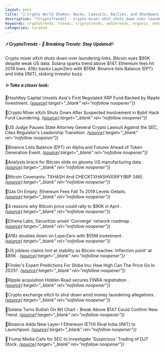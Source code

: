 ```yaml
---
layout: post
title: "🌌 Crypto World Shaken: Hacks, Lawsuits, Rallies, and Shutdowns Collide"
description: "[CryptoTrendz] - Crypto mixer eXch shuts down over laundering links. Bitcoin eyes $90K despite weak US data. Solana sparks trend above $147. Ethereum fees hit 2019 lows. A16z backs LayerZero with $55M. Binance lists Balance (EPT) and Initia (INIT), stoking investor buzz."
keywords: cryptotrendz, trendz, cryptotrends, web3trends, organic, network, Ethereum, SEC, Token, XRP, Crypto, Trading, Bitcoin, Bybit
categories: curated
---
```


##### ⚡ CryptoTrendz - 📌 *Breaking Trendz: Stay Updated!:*

Crypto mixer eXch shuts down over laundering links. Bitcoin eyes $90K despite weak US data. Solana sparks trend above $147. Ethereum fees hit 2019 lows. A16z backs LayerZero with $55M. Binance lists Balance (EPT) and Initia (INIT), stoking investor buzz.

##### ✨ *Take a closer look:*


🔹HashKey Capital Unveils Asia's First Regulated XRP Fund Backed by Ripple Investment. *([source](https://s.avyag.com/len7){:target="_blank" rel="nofollow noopener"})*

🔹Crypto Mixer eXch Shuts Down After Suspected Involvement in Bybit Hack Fund Laundering. *([source](https://s.avyag.com/m8bn){:target="_blank" rel="nofollow noopener"})*

🔹US Judge Pauses State Attorney General Crypto Lawsuit Against the SEC, Cites Regulator's Leadership Transition. *([source](https://s.avyag.com/8v42){:target="_blank" rel="nofollow noopener"})*

🔹Binance Lists Balance (EPT) on Alpha and Futures Ahead of Token Generation Event. *([source](https://s.avyag.com/vvxu){:target="_blank" rel="nofollow noopener"})*

🔹Analysts brace for Bitcoin slide on gloomy US manufacturing data . *([source](https://s.avyag.com/khnp){:target="_blank" rel="nofollow noopener"})*

🔹Bitcoin Covenants: TXHASH And CHECKTXHASHVERIFY(BIP 346). *([source](https://s.avyag.com/yca6){:target="_blank" rel="nofollow noopener"})*

🔹Gas On Empty: Ethereum Fees Fall To 2019 Levels-Details. *([source](https://s.avyag.com/tb6f){:target="_blank" rel="nofollow noopener"})*

🔹4 reasons why Bitcoin price could rally to $90K in April . *([source](https://s.avyag.com/0ksy){:target="_blank" rel="nofollow noopener"})*

🔹Ethena Labs, Securitize unveil 'Converge' network roadmap . *([source](https://s.avyag.com/f7i1){:target="_blank" rel="nofollow noopener"})*

🔹A16z doubles down on LayerZero with $55M investment . *([source](https://s.avyag.com/wqs9){:target="_blank" rel="nofollow noopener"})*

🔹US jobless claims hint at stability as Bitcoin reaches 'inflection point' at $85K . *([source](https://s.avyag.com/9goj){:target="_blank" rel="nofollow noopener"})*

🔹Finder's Expert Predictions For Shiba Inu: How High Can The Price Go In 2025?. *([source](https://s.avyag.com/9svm){:target="_blank" rel="nofollow noopener"})*

🔹Ripple acquisition Hidden Road secures FINRA registration . *([source](https://s.avyag.com/ckwt){:target="_blank" rel="nofollow noopener"})*

🔹Crypto exchange eXch to shut down amid money laundering allegations . *([source](https://s.avyag.com/gbr4){:target="_blank" rel="nofollow noopener"})*

🔹Solana Turns Bullish On 8H Chart - Break Above $147 Could Confirm New Trend. *([source](https://s.avyag.com/nagq){:target="_blank" rel="nofollow noopener"})*

🔹Binance Adds New Layer-1 Ethereum (ETH) Rival Initia (INIT) to Launchpool. *([source](https://s.avyag.com/g0fj){:target="_blank" rel="nofollow noopener"})*

🔹Trump Media Calls for SEC to Investigate 'Suspicious' Trading of DJT Stock. *([source](https://s.avyag.com/tqs3){:target="_blank" rel="nofollow noopener"})*
